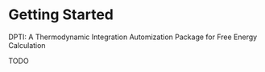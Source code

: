 # Getting Started

DPTI: A Thermodynamic Integration Automization Package for Free Energy Calculation

TODO
